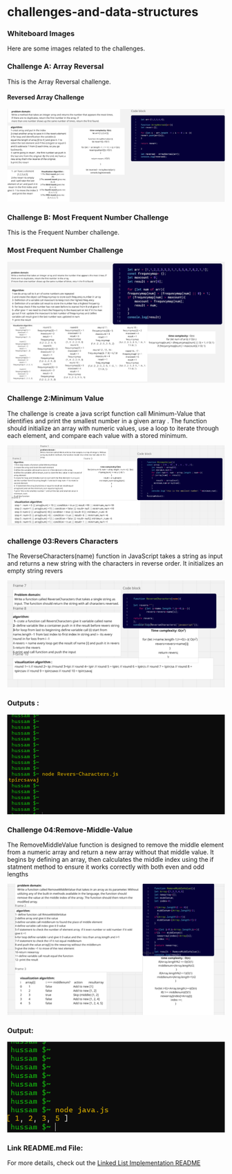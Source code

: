 # challenges-and-data-structures

### Whiteboard Images

Here are some images related to the challenges.

### Challenge A: Array Reversal

This is the Array Reversal challenge.

#### Reversed Array Challenge

![Reversed Array Challenge](./ArrayReversal.jpg)

### Challenge B: Most Frequent Number Challenge

This is the Frequent Number challenge.

### Most Frequent Number Challenge

![Most Frequent Number](./FrequentNumber.jpg)

### Challenge 2:Minimum Value

The challenge is create a java script function call Minimum-Value that identifies and print the smallest number in a given array .
The function should initialize an array with numeric values, use a loop to iterate through each element, and compare each value with a stored minimum.

![Minimum value](./minimum.png)

### challenge 03:Revers Characters

The ReverseCharacters(name) function in JavaScript takes a string as input and returns a new string with the characters in reverse order. It initializes an empty string revers

![Revers Characters](./reverchar.png)

### Outputs :
![logout](./result.png)


### Challenge 04:Remove-Middle-Value

The RemoveMiddleValue function is designed to remove the middle element from a numeric array and return a new array without that middle value. It begins by defining an array, then calculates the middle index using the if statment method to ensure it works correctly with both even and odd lengths

![Remove Middle Value](./removemiddlevalue.png)

### Output:
![logout](./output.png)

### Link README.md File:
For more details, check out the [Linked List Implementation README](DataStructures/LinkedList/Linked-list-Implementation/README.md)

